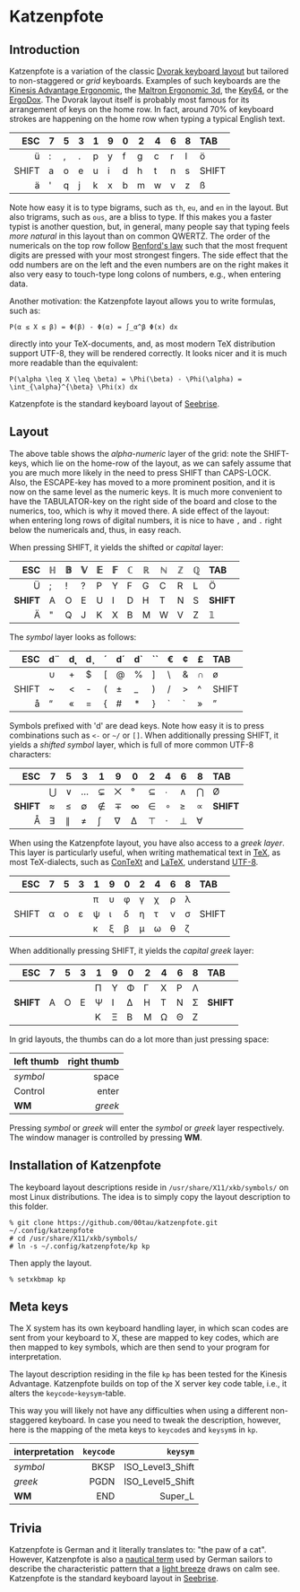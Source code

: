 Katzenpfote
===========

Introduction
------------

Katzenpfote is a variation of the classic [Dvorak keyboard
layout](https://en.wikipedia.org/wiki/Dvorak_Simplified_Keyboard#Original_Dvorak_layout)
but tailored to non-staggered or *grid* keyboards.  Examples of such
keyboards are the
[Kinesis Advantage Ergonomic](https://www.kinesis-ergo.com/shop/advantage-for-pc-mac/), the
[Maltron Ergonomic 3d](http://www.maltron.com/keyboard-info/dual-hand-fully-ergonomic-3d-keyboards), the
[Key64](http://www.key64.org), or the
[ErgoDox](http://ergodox.org/).
The Dvorak layout itself is probably most famous for its arrangement of
keys on the home row.  In fact, around 70% of keyboard strokes are
happening on the home row when typing a typical English text.

| ESC   | 7  | 5  | 3  | 1  | 9  | 0  | 2  | 4  | 6  | 8  | TAB   |
|------:|----|----|----|----|----|----|----|----|----|----|:------|
| ü     | :  | ,  | .  | p  | y  | f  | g  | c  | r  | l  | ö     |
| SHIFT | a  | o  | e  | u  | i  | d  | h  | t  | n  | s  | SHIFT |
| ä     | '  | q  | j  | k  | x  | b  | m  | w  | v  | z  | ß     |

Note how easy it is to type bigrams, such as `th`, `eu`, and `en` in the
layout.  But also trigrams, such as `ous`, are a bliss to type.  If this
makes you a faster typist is another question, but, in general, many
people say that typing feels *more natural* in this layout than on
common QWERTZ.  The order of the numericals on the top row follow
[Benford's law](https://en.wikipedia.org/wiki/Benford%27s_law) such that
the most frequent digits are pressed with your most strongest fingers.
The side effect that the odd numbers are on the left and the even
numbers are on the right makes it also very easy to touch-type long
colons of numbers, e.g., when entering data.

Another motivation: the Katzenpfote layout allows you to write formulas,
such as:

```
P(α ≤ X ≤ β) = Φ(β) - Φ(α) = ∫_α^β Φ(x) dx
```

directly into your TeX-documents, and, as most modern TeX distribution
support UTF-8, they will be rendered correctly.  It looks nicer and it
is much more readable than the equivalent:

```
P(\alpha \leq X \leq \beta) = \Phi(\beta) - \Phi(\alpha) = \int_{\alpha}^{\beta} \Phi(x) dx
```

Katzenpfote is the standard keyboard layout of
[Seebrise](http://00tau.github.io/seebrise/).

Layout
------

The above table shows the *alpha-numeric* layer of the grid: note the
SHIFT-keys, which lie on the home-row of the layout, as we can safely
assume that you are much more likely in the need to press SHIFT than
CAPS-LOCK.  Also, the ESCAPE-key has moved to a more prominent position,
and it is now on the same level as the numeric keys.  It is much more
convenient to have the TABULATOR-key on the right side of the board and
close to the numerics, too, which is why it moved there.  A side effect
of the layout: when entering long rows of digital numbers, it is nice to
have `,` and `.` right below the numericals and, thus, in easy reach.

When pressing SHIFT, it yields the shifted or *capital* layer:

| ESC   | ℍ  | 𝔹  | 𝕍  | 𝔼  | 𝔽  | ℂ  | ℝ  | ℕ  | ℤ  | ℚ  | TAB   |
|------:|----|----|----|----|----|----|----|----|----|----|:------|
| Ü     | ;  | !  | ?  | P  | Y  | F  | G  | C  | R  | L  | Ö     |
| **SHIFT** | A  | O  | E  | U  | I  | D  | H  | T  | N  | S  | **SHIFT** |
| Ä     | "  | Q  | J  | K  | X  | B  | M  | W  | V  | Z  | 𝟙     |

The *symbol* layer looks as follows:

| ESC   | d¨ | d˛ | d¸ | ´  | d´ | d` | `` | €  | ¢  | £  | TAB   |
|------:|----|----|----|----|----|----|----|----|----|----|:------|
|       | ∪  | +  | $  | [  | @  | %  | ]  | \  | &  | ∩  | ø     |
| SHIFT | ~  | <  | -  | (  | ±  | _  | )  | /  | >  | ^  | SHIFT |
| å     | “  | «  | =  | {  | #  | *  | }  | `|`| »  | ”  | §     |

Symbols prefixed with 'd' are dead keys.  Note how easy it is to press
combinations such as `<-` or `~/` or `[]`.  When additionally pressing
SHIFT, it yields a *shifted symbol* layer, which is full of more common
UTF-8 characters:

| ESC   | 7  | 5  | 3  | 1  | 9  | 0  | 2  | 4  | 6  | 8  | TAB   |
|------:|----|----|----|----|----|----|----|----|----|----|:------|
|       | ⋃  | ∨  | …  | ⊊  | ⨉  | °  | ⊆  | ∙  | ∧  | ⋂  | Ø     |
| **SHIFT** | ≈  | ≤  | ∅  | ∉  | ∓  | ∞  | ∈  | ∘  | ≥  | ∝  | **SHIFT** |
| Å     | ∃  | ∥  | ≠  | ∫  | ∇  | ∆  | ⊤  | ⋅  | ⊥  | ∀  |       |

When using the Katzenpfote layout, you have also access to a *greek
layer*.  This layer is particularly useful, when writing mathematical
text in [TeX](http://tug.org/), as most TeX-dialects, such as
[ConTeXt](http://wiki.contextgarden.net/) and
[LaTeX](http://www.latex-project.org/), understand
[UTF-8](http://www.utf-8.com/).

| ESC   | 7  | 5  | 3  | 1  | 9  | 0  | 2  | 4  | 6  | 8  | TAB   |
|------:|----|----|----|----|----|----|----|----|----|----|:------|
|       |    |    |    | π  | υ  | φ  | γ  | χ  | ρ  | λ  |       |
| SHIFT | α  | ο  | ε  | ψ  | ι  | δ  | η  | τ  | ν  | σ  | SHIFT |
|       |    |    |    | κ  | ξ  | β  | μ  | ω  | θ  | ζ  |       |

When additionally pressing SHIFT, it yields the *capital greek* layer:

| ESC   | 7  | 5  | 3  | 1  | 9  | 0  | 2  | 4  | 6  | 8  | TAB   |
|------:|----|----|----|----|----|----|----|----|----|----|:------|
|       |    |    |    | Π  | Υ  | Φ  | Γ  | Χ  | Ρ  | Λ  |       |
| **SHIFT** | Α  | Ο  | Ε  | Ψ  | Ι  | Δ  | Η  | Τ  | Ν  | Σ  | **SHIFT** |
|       |    |    |    | Κ  | Ξ  | Β  | Μ  | Ω  | Θ  | Ζ  |       |


In grid layouts, the thumbs can do a lot more than just pressing space:

| left thumb | right thumb |
|:-----------|------------:|
| *symbol*   | space       |
| Control    | enter       |
| **WM**     | *greek*     |

Pressing *symbol* or *greek* will enter the *symbol* or *greek* layer
respectively.  The window manager is controlled by pressing **WM**.

Installation of Katzenpfote
----------------------------

The keyboard layout descriptions reside in `/usr/share/X11/xkb/symbols/`
on most Linux distributions.  The idea is to simply copy the layout
description to this folder.

```
% git clone https://github.com/00tau/katzenpfote.git ~/.config/katzenpfote
# cd /usr/share/X11/xkb/symbols/
# ln -s ~/.config/katzenpfote/kp kp
```

Then apply the layout.

```
% setxkbmap kp
```

Meta keys
---------

The X system has its own keyboard handling layer, in which scan codes
are sent from your keyboard to X, these are mapped to key codes, which
are then mapped to key symbols, which are then send to your program for
interpretation.

The layout description residing in the file `kp` has been tested for the
Kinesis Advantage.  Katzenpfote builds on top of the X server key code
table, i.e., it alters the `keycode`-`keysym`-table.

This way you will likely not have any difficulties when using a
different non-staggered keyboard.  In case you need to tweak the
description, however, here is the mapping of the meta keys to `keycode`s
and `keysym`s in `kp`.

| interpretation | `keycode` | `keysym` |
|:---------------|--------:|-------:|
| *symbol*   | BKSP      | ISO_Level3_Shift |
| *greek*    | PGDN      | ISO_Level5_Shift |
| **WM**     | END       | Super_L          |

Trivia
-------

Katzenpfote is German and it literally translates to: "the paw of a
cat".  However, Katzenpfote is also a [nautical
term](http://www.sailingace.com/segellexikon/d/katzenpfote/katzenpfote.htm)
used by German sailors to describe the characteristic pattern that a
[light breeze](http://00tau.github.io/seebrise/) draws on calm see.
Katzenpfote is the standard keyboard layout in
[Seebrise](http://00tau.github.io/seebrise/).

